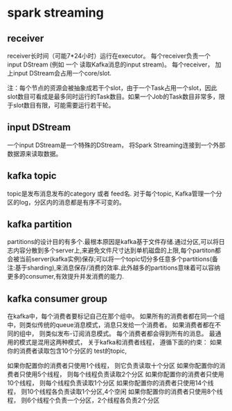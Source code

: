 # spark streaming 

## receiver

receiver长时间（可能7*24小时）运行在executor。 每个receiver负责一个 input DStream (例如 一个 读取Kafka消息的input stream)。 每个receiver， 加上input DStream会占用一个core/slot.

注：每个节点的资源会被抽象成若干个slot，由于一个Task占用一个slot，因此slot数目可看成是最多同时运行的Task数目。如果一个Job的Task数目非常多，限于slot数目有限，可能需要运行若干轮。

## input DStream

一个input DStream是一个特殊的DStream， 将Spark Streaming连接到一个外部数据源来读取数据。


## kafka topic

topic是发布消息发布的category 或者 feed名. 对于每个topic, Kafka管理一个分区的log，分区内的消息都是有序不可变的。

## kafka partition

partitions的设计目的有多个.最根本原因是kafka基于文件存储.通过分区,可以将日志内容分散到多个server上,来避免文件尺寸达到单机磁盘的上限,每个partiton都会被当前server(kafka实例)保存;可以将一个topic切分多任意多个partitions(备注:基于sharding),来消息保存/消费的效率.此外越多的partitions意味着可以容纳更多的consumer,有效提升并发消费的能力.


## kafka consumer group

在kafka中，每个消费者要标记自己在那个组中。
如果所有的消费者都在同一个组中，则类似传统的queue消息模式，消息只发给一个消费者。
如果消费者都在不同的组中， 则类似发布-订阅消息模式。 每个消费者都会得到所有的消息。
最通用的模式是混用这两种模式，
关于kafka和消费者线程， 遵循下面的约束：
如果你的消费者读取包含10个分区的 test的topic,

如果你配置你的消费者只使用1个线程， 则它负责读取十个分区
如果你配置你的消费者只使用5个线程， 则每个线程负责读取2个分区
如果你配置你的消费者只使用10个线程， 则每个线程负责读取1个分区
如果你配置你的消费者只使用14个线程， 则10个线程各负责读取1个分区,4个空闲
如果你配置你的消费者只使用8个线程， 则6个线程个负责一个分区，2个线程各负责2个分区




